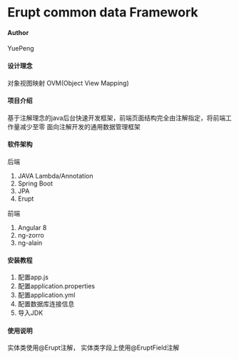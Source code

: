 # Erupt common data Framework

#### Author 
YuePeng

#### 设计理念
对象视图映射 OVM(Object View Mapping)

#### 项目介绍
基于注解理念的java后台快速开发框架，前端页面结构完全由注解指定，将前端工作量减少至零
面向注解开发的通用数据管理框架

#### 软件架构
后端
1. JAVA Lambda/Annotation
2. Spring Boot
3. JPA
4. Erupt

前端
1. Angular 8
2. ng-zorro
3. ng-alain

#### 安装教程
1. 配置app.js
2. 配置application.properties
3. 配置application.yml
4. 配置数据库连接信息
5. 导入JDK

#### 使用说明
实体类使用@Erupt注解，
实体类字段上使用@EruptField注解